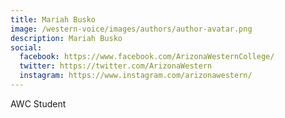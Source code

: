 ```yaml
---
title: Mariah Busko
image: /western-voice/images/authors/author-avatar.png
description: Mariah Busko
social:
  facebook: https://www.facebook.com/ArizonaWesternCollege/
  twitter: https://twitter.com/ArizonaWestern
  instagram: https://www.instagram.com/arizonawestern/
---
```


AWC Student